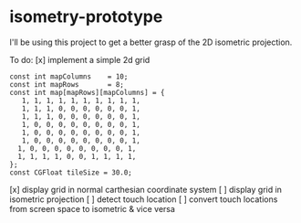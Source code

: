 isometry-prototype
==================

I'll be using this project to get a better grasp of the 2D isometric projection.

To do:
[x] implement a simple 2d grid

	const int mapColumns    = 10;
	const int mapRows       = 8;
	const int map[mapRows][mapColumns] = {
 	   1, 1, 1, 1, 1, 1, 1, 1, 1, 1,
 	   1, 1, 1, 0, 0, 0, 0, 0, 0, 1,
 	   1, 1, 1, 0, 0, 0, 0, 0, 0, 1,
 	   1, 0, 0, 0, 0, 0, 0, 0, 0, 1,
 	   1, 0, 0, 0, 0, 0, 0, 0, 0, 1,
 	   1, 0, 0, 0, 0, 0, 0, 0, 0, 1,
  	  1, 0, 0, 0, 0, 0, 0, 0, 0, 1,
  	  1, 1, 1, 1, 0, 0, 1, 1, 1, 1,
	};
	const CGFloat tileSize = 30.0;

[x] display grid in normal carthesian coordinate system
[ ] display grid in isometric projection
[ ] detect touch location
[ ] convert touch locations from screen space to isometric & vice versa